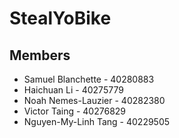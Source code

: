 # StealYoBike

## Members

- Samuel Blanchette - 40280883
- Haichuan Li - 40275779
- Noah Nemes-Lauzier - 40282380
- Victor Taing - 40276829
- Nguyen-My-Linh Tang - 40229505
